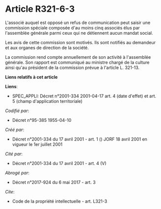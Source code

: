 # Article R321-6-3

L'associé auquel est opposé un refus de communication peut saisir une commission spéciale composée d'au moins cinq associés
élus par l'assemblée générale parmi ceux qui ne détiennent aucun mandat social. 

Les avis de cette commission sont motivés. Ils sont notifiés au demandeur et aux organes de direction de la société. 

La commission rend compte annuellement de son activité à l'assemblée générale. Son rapport est communiqué au ministre chargé
de la culture ainsi qu'au président de la commission prévue à l'article L. 321-13.

**Liens relatifs à cet article**

**Liens**:

  - SPEC_APPLI: Décret n°2001-334 2001-04-17 art. 4 (date d'effet) et art. 5 (champ d'application territoriale)

_Codifié par_:

  - Décret n°95-385 1955-04-10

_Créé par_:

  - Décret n°2001-334 du 17 avril 2001 - art. 1 () JORF 18 avril 2001 en vigueur le 1er juillet 2001

_Cité par_:

  - Décret n°2001-334 du 17 avril 2001 - art. 4 (V)

_Abrogé par_:

  - Décret n°2017-924 du 6 mai 2017 - art. 3

_Cite_:

  - Code de la propriété intellectuelle - art. L321-3
